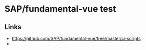 # SAP/fundamental-vue test

## Links
* https://github.com/SAP/fundamental-vue/tree/master/ci-scripts
* 
